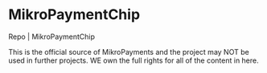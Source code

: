 # MikroPaymentChip
Repo | MikroPaymentChip

This is the official source of MikroPayments and the project may NOT be used in further projects. WE own the full rights for all of the content in here. 
